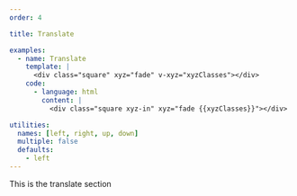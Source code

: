 ```yaml
---
order: 4

title: Translate

examples:
  - name: Translate
    template: |
      <div class="square" xyz="fade" v-xyz="xyzClasses"></div>
    code:
      - language: html
        content: |
          <div class="square xyz-in" xyz="fade {{xyzClasses}}"></div>

utilities:
  names: [left, right, up, down]
  multiple: false
  defaults:
    - left
---
```


This is the translate section
